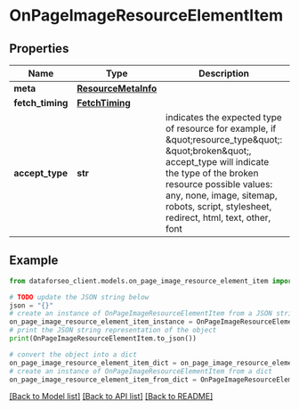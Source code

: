 # OnPageImageResourceElementItem


## Properties

Name | Type | Description | Notes
------------ | ------------- | ------------- | -------------
**meta** | [**ResourceMetaInfo**](ResourceMetaInfo.md) |  | [optional] 
**fetch_timing** | [**FetchTiming**](FetchTiming.md) |  | [optional] 
**accept_type** | **str** | indicates the expected type of resource for example, if \&quot;resource_type\&quot;: \&quot;broken\&quot;, accept_type will indicate the type of the broken resource possible values: any, none, image, sitemap, robots, script, stylesheet, redirect, html, text, other, font | [optional] 

## Example

```python
from dataforseo_client.models.on_page_image_resource_element_item import OnPageImageResourceElementItem

# TODO update the JSON string below
json = "{}"
# create an instance of OnPageImageResourceElementItem from a JSON string
on_page_image_resource_element_item_instance = OnPageImageResourceElementItem.from_json(json)
# print the JSON string representation of the object
print(OnPageImageResourceElementItem.to_json())

# convert the object into a dict
on_page_image_resource_element_item_dict = on_page_image_resource_element_item_instance.to_dict()
# create an instance of OnPageImageResourceElementItem from a dict
on_page_image_resource_element_item_from_dict = OnPageImageResourceElementItem.from_dict(on_page_image_resource_element_item_dict)
```
[[Back to Model list]](../README.md#documentation-for-models) [[Back to API list]](../README.md#documentation-for-api-endpoints) [[Back to README]](../README.md)


